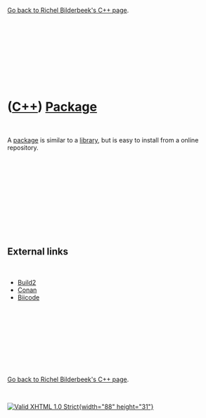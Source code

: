 

[Go back to Richel Bilderbeek's C++ page](Cpp.htm).

 

 

 

 

 

([C++](Cpp.htm)) [Package](CppPackage.htm)
==========================================

 

A [package](CppPackage.htm) is similar to a [library](CppLibrary.htm),
but is easy to install from a online repository.

 

 

 

 

 

 

External links
--------------

 

-   [Build2](www.build2.org)
-   [Conan](www.conan.io)
-   [Biicode](www.biicode.com)

 

 

 

 

 

[Go back to Richel Bilderbeek's C++ page](Cpp.htm).



 

[![Valid XHTML 1.0 Strict](valid-xhtml10.png){width="88"
height="31"}](http://validator.w3.org/check?uri=referer)
